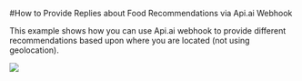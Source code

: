 #How to Provide Replies about Food Recommendations via Api.ai Webhook

This example shows how you can use Api.ai webhook to provide different recommendations based upon where you are located (not using geolocation).

<a href="https://heroku.com/deploy" target="_blank"><img src="https://www.herokucdn.com/deploy/button.svg"></a>
